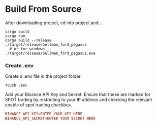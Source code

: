 <h1>Build From Source</h1>

After downloading project, cd into project and...

```shell (~project)
cargo build
cargo run
cargo build --release
./target/release/bellman_ford_pegasus
  # or for windows...
./target/release/bellman_ford_pegasus.exe
```

### Create .env

Create a .env file in the project folder

```shell (~project)
touch .env
```

Add your Binance API Key and Secret. Ensure that these are marked for SPOT trading by restricting to your IP address and checking the relevant enable of spot trading checkbox.

```conf (~env)
BINANCE_API_KEY=ENTER YOUR KEY HERE
BINANCE_API_SECRET=ENTER YOUR SECRET HERE
```

